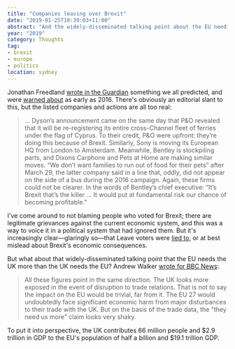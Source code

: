 ```yaml
---
title: "Companies leaving over Brexit"
date: "2019-01-25T10:39:03+11:00"
abstract: "And the widely-disseminated talking point about the EU needing the UK more is not true."
year: "2019"
category: Thoughts
tag:
- brexit
- europe
- politics
location: sydney
---
```

Jonathan Freedland [wrote in the Guardian] something we all predicted, and were [warned about] as early as 2016. There's obviously an editorial slant to this, but the listed companies and actions are all too real:

> ... Dyson’s announcement came on the same day that P&O revealed that it will be re-registering its entire cross-Channel fleet of ferries under the flag of Cyprus. To their credit, P&O were upfront: they’re doing this because of Brexit. Similarly, Sony is moving its European HQ from London to Amsterdam. Meanwhile, Bentley is stockpiling parts, and Dixons Carphone and Pets at Home are making similar moves. “We don’t want families to run out of food for their pets” after March 29, the latter company said in a line that, oddly, did not appear on the side of a bus during the 2016 campaign. Again, these firms could not be clearer. In the words of Bentley’s chief executive: “It’s Brexit that’s the killer … It would put at fundamental risk our chance of becoming profitable.” 

I've come around to not blaming people who voted for Brexit; there are legitimate grievances against the current economic system, and this was a way to voice it in a political system that had ignored them. But it's increasingly clear—glaringly so—that Leave voters were [lied to], or at best mislead about Brexit's economic consequences.

But what about that widely-disseminated talking point that the EU needs the UK more than the UK needs the EU? Andrew Walker [wrote for BBC News]\:

> All these figures point in the same direction. The UK looks more exposed in the event of disruption to trade relations. That is not to say the impact on the EU would be trivial, far from it. The EU 27 would undoubtedly face significant economic harm from major disturbances to their trade with the UK. But on the basis of the trade data, the "they need us more" claim looks very shaky. 

To put it into perspective, the UK contributes 66 million people and $2.9 trillion in GDP to the EU's population of half a billion and $19.1 trillion GDP.

[wrote in the Guardian]: https://www.theguardian.com/commentisfree/2019/jan/23/james-dyson-brexiteer-elite-brexit-rees-mogg
[wrote for BBC News]: https://www.bbc.com/news/business-46612362?intlink_from_url=https://www.bbc.com/news/topics/cv0kerlpjwvt/economic-effects-of-brexit&link_location=live-reporting-story
[warned about]: https://rubenerd.com/japan-on-brexit/
[lied to]: https://rubenerd.com/having-another-brexit-vote/


